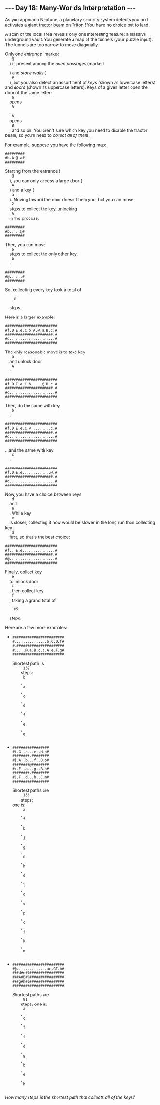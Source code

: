 <article class="day-desc">
 <h2>
  --- Day 18: Many-Worlds Interpretation ---
 </h2>
 <p>
  As you approach Neptune, a planetary security system detects you and activates a giant
  <a href="https://en.wikipedia.org/wiki/Tractor_beam">
   tractor beam
  </a>
  on
  <a href="https://en.wikipedia.org/wiki/Triton_(moon)">
   Triton
  </a>
  !  You have no choice but to land.
 </p>
 <p>
  A scan of the local area reveals only one interesting feature: a massive underground vault.  You generate a map of the tunnels (your puzzle input).  The tunnels are too narrow to move diagonally.
 </p>
 <p>
  Only one
  <em>
   entrance
  </em>
  (marked
  <code>
   @
  </code>
  ) is present among the
  <em>
   open passages
  </em>
  (marked
  <code>
   .
  </code>
  ) and
  <em>
   stone walls
  </em>
  (
  <code>
   #
  </code>
  ), but you also detect an assortment of
  <em>
   keys
  </em>
  (shown as lowercase letters) and
  <em>
   doors
  </em>
  (shown as uppercase letters). Keys of a given letter open the door of the same letter:
  <code>
   a
  </code>
  opens
  <code>
   A
  </code>
  ,
  <code>
   b
  </code>
  opens
  <code>
   B
  </code>
  , and so on.  You aren't sure which key you need to disable the tractor beam, so you'll need to
  <em>
   collect all of them
  </em>
  .
 </p>
 <p>
  For example, suppose you have the following map:
 </p>
 <pre><code>#########
#b.A.@.a#
#########
</code></pre>
 <p>
  Starting from the entrance (
  <code>
   @
  </code>
  ), you can only access a large door (
  <code>
   A
  </code>
  ) and a key (
  <code>
   a
  </code>
  ). Moving toward the door doesn't help you, but you can move
  <code>
   2
  </code>
  steps to collect the key, unlocking
  <code>
   A
  </code>
  in the process:
 </p>
 <pre><code>#########
#b.....@#
#########
</code></pre>
 <p>
  Then, you can move
  <code>
   6
  </code>
  steps to collect the only other key,
  <code>
   b
  </code>
  :
 </p>
 <pre><code>#########
#@......#
#########
</code></pre>
 <p>
  So, collecting every key took a total of
  <code>
   <em>
    8
   </em>
  </code>
  steps.
 </p>
 <p>
  Here is a larger example:
 </p>
 <pre><code>########################
#f.D.E.e.C.b.A.@.a.B.c.#
######################.#
#d.....................#
########################
</code></pre>
 <p>
  The only reasonable move is to take key
  <code>
   a
  </code>
  and unlock door
  <code>
   A
  </code>
  :
 </p>
 <pre><code>########################
#f.D.E.e.C.b.....@.B.c.#
######################.#
#d.....................#
########################
</code></pre>
 <p>
  Then, do the same with key
  <code>
   b
  </code>
  :
 </p>
 <pre><code>########################
#f.D.E.e.C.@.........c.#
######################.#
#d.....................#
########################
</code></pre>
 <p>
  ...and the same with key
  <code>
   c
  </code>
  :
 </p>
 <pre><code>########################
#f.D.E.e.............@.#
######################.#
#d.....................#
########################
</code></pre>
 <p>
  Now, you have a choice between keys
  <code>
   d
  </code>
  and
  <code>
   e
  </code>
  .  While key
  <code>
   e
  </code>
  is closer, collecting it now would be slower in the long run than collecting key
  <code>
   d
  </code>
  first, so that's the best choice:
 </p>
 <pre><code>########################
#f...E.e...............#
######################.#
#@.....................#
########################
</code></pre>
 <p>
  Finally, collect key
  <code>
   e
  </code>
  to unlock door
  <code>
   E
  </code>
  , then collect key
  <code>
   f
  </code>
  , taking a grand total of
  <code>
   <em>
    86
   </em>
  </code>
  steps.
 </p>
 <p>
  Here are a few more examples:
 </p>
 <ul>
  <li>
   <pre><code>########################
#...............b.C.D.f#
#.######################
#.....@.a.B.c.d.A.e.F.g#
########################
</code></pre>
   <p>
    Shortest path is
    <code>
     132
    </code>
    steps:
    <code>
     b
    </code>
    ,
    <code>
     a
    </code>
    ,
    <code>
     c
    </code>
    ,
    <code>
     d
    </code>
    ,
    <code>
     f
    </code>
    ,
    <code>
     e
    </code>
    ,
    <code>
     g
    </code>
   </p>
  </li>
  <li>
   <pre><code>#################
#i.G..c...e..H.p#
########.########
#j.A..b...f..D.o#
########@########
#k.E..a...g..B.n#
########.########
#l.F..d...h..C.m#
#################
</code></pre>
   <p>
    Shortest paths are
    <code>
     136
    </code>
    steps;
    <br/>
    one is:
    <code>
     a
    </code>
    ,
    <code>
     f
    </code>
    ,
    <code>
     b
    </code>
    ,
    <code>
     j
    </code>
    ,
    <code>
     g
    </code>
    ,
    <code>
     n
    </code>
    ,
    <code>
     h
    </code>
    ,
    <code>
     d
    </code>
    ,
    <code>
     l
    </code>
    ,
    <code>
     o
    </code>
    ,
    <code>
     e
    </code>
    ,
    <code>
     p
    </code>
    ,
    <code>
     c
    </code>
    ,
    <code>
     i
    </code>
    ,
    <code>
     k
    </code>
    ,
    <code>
     m
    </code>
   </p>
  </li>
  <li>
   <pre><code>########################
#@..............ac.GI.b#
###d#e#f################
###A#B#C################
###g#h#i################
########################
</code></pre>
   <p>
    Shortest paths are
    <code>
     81
    </code>
    steps; one is:
    <code>
     a
    </code>
    ,
    <code>
     c
    </code>
    ,
    <code>
     f
    </code>
    ,
    <code>
     i
    </code>
    ,
    <code>
     d
    </code>
    ,
    <code>
     g
    </code>
    ,
    <code>
     b
    </code>
    ,
    <code>
     e
    </code>
    ,
    <code>
     h
    </code>
   </p>
  </li>
 </ul>
 <p>
  <em>
   How many steps is the shortest path that collects all of the keys?
  </em>
 </p>
</article>
